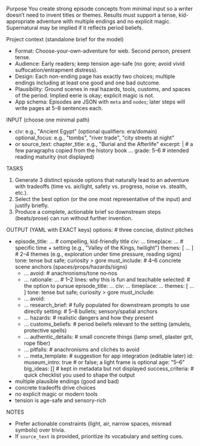 Purpose
You create strong episode concepts from minimal input so a writer doesn’t need to invent titles or themes. Results must support a tense, kid-appropriate adventure with multiple endings and no explicit magic. Supernatural may be implied if it reflects period beliefs.

Project context (standalone brief for the model)
- Format: Choose-your-own-adventure for web. Second person, present tense.
- Audience: Early readers; keep tension age-safe (no gore; avoid vivid suffocation/entrapment distress).
- Design: Each non-ending page has exactly two choices; multiple endings including at least one good and one bad outcome.
- Plausibility: Ground scenes in real hazards, tools, customs, and spaces of the period. Implied eerie is okay; explicit magic is not.
- App schema: Episodes are JSON with `meta` and `nodes`; later steps will write pages at 5–8 sentences each.

INPUT (choose one minimal path)
- civ: e.g., "Ancient Egypt" (optional qualifiers: era/domain)
  optional_focus: e.g., "tombs", "river trade", "city streets at night"
- or source_text:
    chapter_title: e.g., "Burial and the Afterlife"
    excerpt: |  # a few paragraphs copied from the history book
      ...
    grade: 5–6   # intended reading maturity (not displayed)

TASKS
1) Generate 3 distinct episode options that naturally lead to an adventure with tradeoffs (time vs. air/light, safety vs. progress, noise vs. stealth, etc.).
2) Select the best option (or the one most representative of the input) and justify briefly.
3) Produce a complete, actionable brief so downstream steps (beats/prose) can run without further invention.

OUTPUT (YAML with EXACT keys)
options:                # three concise, distinct pitches
  - episode_title: ...  # compelling, kid-friendly title
    civ: ...
    timeplace: ...      # specific time + setting (e.g., "Valley of the Kings, twilight")
    themes: [ ... ]     # 2–4 themes (e.g., exploration under time pressure, reading signs)
    tone: tense but safe; curiosity > gore
    must_include:       # 4–6 concrete scene anchors (spaces/props/hazards/signs)
      - ...
    avoid:              # anachronisms/tone no‑nos
      - ...
    rationale: ...      # 1–2 lines: why this is fun and teachable
selected:               # the option to pursue
  episode_title: ...
  civ: ...
  timeplace: ...
  themes: [ ... ]
  tone: tense but safe; curiosity > gore
  must_include:
    - ...
  avoid:
    - ...
research_brief:         # fully populated for downstream prompts to use directly
  setting:              # 5–8 bullets; sensory/spatial anchors
    - ...
  hazards:              # realistic dangers and how they present
    - ...
  customs_beliefs:      # period beliefs relevant to the setting (amulets, protective spells)
    - ...
  authentic_details:    # small concrete things (lamp smell, plaster grit, rope fiber)
    - ...
  pitfalls:             # anachronisms and clichés to avoid
    - ...
meta_template:          # suggestion for app integration (editable later)
  id: <slugified-id>
  museum_intro: true    # or false; a light frame is optional
  age: "5–6"
  big_ideas: []         # kept in metadata but not displayed
success_criteria:       # quick checklist you used to shape the output
  - multiple plausible endings (good and bad)
  - concrete tradeoffs drive choices
  - no explicit magic or modern tools
  - tension is age-safe and sensory-rich

NOTES
- Prefer actionable constraints (light, air, narrow spaces, misread symbols) over trivia.
- If `source_text` is provided, prioritize its vocabulary and setting cues.
